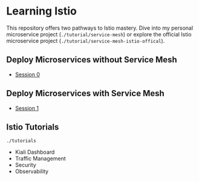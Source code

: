 # Learning Istio

This repository offers two pathways to Istio mastery. Dive into my personal microservice project (`./tutorial/service-mesh`) or explore the official Istio microservice project (`./tutorial/service-mesh-istio-offical`).

## Deploy Microservices without Service Mesh
- [Session 0](https://yuyatinnefeld.com/2024-01-02-istio-hands-on-pt0)

## Deploy Microservices with Service Mesh
- [Session 1](https://yuyatinnefeld.com/2024-01-10-istio-hands-on-pt1)

## Istio Tutorials
`./tutorials`
- Kiali Dashboard
- Traffic Management
- Security
- Observability